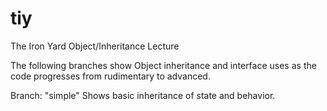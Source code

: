 # tiy
The Iron Yard Object/Inheritance Lecture 

The following branches show Object inheritance and interface uses as the code progresses from rudimentary to advanced.

Branch: "simple"
Shows basic inheritance of state and behavior.

